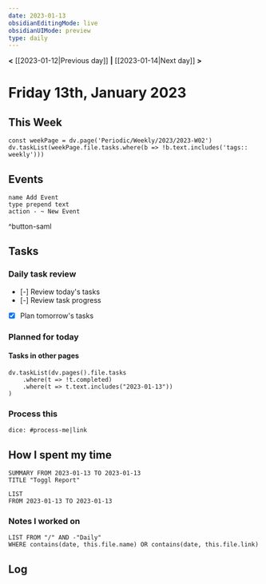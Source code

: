 ```yaml
---
date: 2023-01-13
obsidianEditingMode: live
obsidianUIMode: preview
type: daily
---
```


**<** [[2023-01-12|Previous day]] **|** [[2023-01-14|Next day]] **>**

# Friday 13th, January 2023

## This Week

```dataviewjs
const weekPage = dv.page('Periodic/Weekly/2023/2023-W02')
dv.taskList(weekPage.file.tasks.where(b => !b.text.includes('tags:: weekly')))
```

## Events
```button
name Add Event
type prepend text
action - ~ New Event
```
^button-saml

## Tasks

### Daily task review
- [-] Review today's tasks
- [-] Review task progress
- [x] Plan tomorrow's tasks

### Planned for today

#### Tasks in other pages
```dataviewjs
dv.taskList(dv.pages().file.tasks
	.where(t => !t.completed)
	.where(t => t.text.includes("2023-01-13"))
)
```

### Process this
`dice: #process-me|link`

## How I spent my time

```toggl
SUMMARY FROM 2023-01-13 TO 2023-01-13
TITLE "Toggl Report"
```

```toggl
LIST
FROM 2023-01-13 TO 2023-01-13
```

### Notes I worked on

```dataview
LIST FROM "/" AND -"Daily"
WHERE contains(date, this.file.name) OR contains(date, this.file.link)
```

## Log
